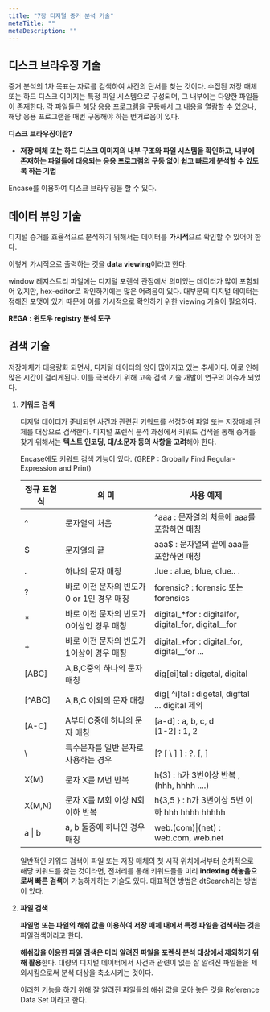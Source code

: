 ```yaml
---
title: "7장 디지털 증거 분석 기술"
metaTitle: ""
metaDescription: ""
---
```


## 디스크 브라우징 기술

증거 분석의 1차 목표는 자료를 검색하여 사건의 단서를 찾는 것이다. 수집된 저장 매체 또는 하드 디스크 이미지는 특정 파일 시스템으로 구성되며, 그 내부에는 다양한 파일들이 존재한다. 각 파일들은 해당 응용 프로그램을 구동해서 그 내용을 열람할 수 있으나, 해당 응용 프로그램을 매번 구동해야 하는 번거로움이 있다. 

**디스크 브라우징이란?** 

- **저장 매체 또는 하드 디스크 이미지의 내부 구조와 파일 시스템을 확인하고, 내부에 존재하는 파일들에 대응되는 응용 프로그램의 구동 없이 쉽고 빠르게 분석할 수 있도록 하는 기법**

Encase를 이용하여 디스크 브라우징을 할 수 있다. 

## 데이터 뷰잉 기술

디지털 증거를 효율적으로 분석하기 위해서는 데이터를 **가시적**으로 확인할 수 있어야 한다. 

이렇게 가시적으로 출력하는 것을 **data viewing**이라고 한다.

window 레지스트리 파일에는 디지털 포렌식 관점에서 의미있는 데이터가 많이 포함되어 있지만, hex-editor로 확인하기에는 많은 어려움이 있다. 대부분의 디지털 데이터는 정해진 포맷이 있기 때문에 이를 가시적으로 확인하기 위한 viewing 기술이 필요하다. 

**REGA : 윈도우 registry 분석 도구** 

## 검색 기술

저장매체가 대용량화 되면서, 디지털 데이터의 양이 많아지고 있는 추세이다. 이로 인해 많은 시간이 걸리게된다. 이를 극복하기 위해 고속 검색 기술 개발이 연구의 이슈가 되었다. 

1. **키워드 검색**

   디지털 데이터가 준비되면 사건과 관련된 키워드를 선정하여 파일 또는 저장매체 전체를 대상으로 검색한다. 디지털 포렌식 분석 과정에서 키워드 검색을 통해 증거를 찾기 위해서는 **텍스트 인코딩, 대/소문자 등의 사항을 고려**해야 한다. 

   Encase에도 키워드 검색 기능이 있다. (GREP : Grobally Find Regular-Expression and Print)

   | 정규 표현식 | 의 미                                      | 사용 예제                                            |
   | ----------- | ------------------------------------------ | ---------------------------------------------------- |
   | ^           | 문자열의 처음                              | ^aaa : 문자열의 처음에 aaa를 포함하면 매칭           |
   | $           | 문자열의 끝                                | aaa$ : 문자열의 끝에 aaa를 포함하면 매칭             |
   | .           | 하나의 문자 매칭                           | .lue : alue, blue, clue.. .                          |
   | ?           | 바로 이전 문자의 빈도가 0 or 1인 경우 매칭 | forensic? : forensic 또는 forensics                  |
   | *           | 바로 이전 문자의 빈도가 0이상인 경우 매칭  | digital_*for : digitalfor, digital_for, digital__for |
   | +           | 바로 이전 문자의 빈도가 1이상이 경우 매칭  | digital_+for : digital_for, digital__for ...         |
   | [ABC]       | A,B,C중의 하나의 문자 매칭                 | dig[ei]tal : digetal, digital                        |
   | [^ABC]      | A,B,C 이외의 문자 매칭                     | dig[ ^i]tal : digetal, digftal ... digital 제외      |
   | [A-C]       | A부터 C중에 하나의 문자 매칭               | [a-d] : a, b, c, d<br />[1-2] : 1, 2                 |
   | \           | 특수문자를 일반 문자로 사용하는 경우       | [? [ \ ] ] : ?, [, ]                                 |
   | X{M}        | 문자 X를 M번 반복                          | h{3} : h가 3번이상 반복 ,(hhh, hhhh ....)            |
   | X{M,N}      | 문자 X를 M회 이상 N회 이하 반복            | h{3,5 } : h가 3번이상 5번 이하 hhh hhhh hhhhh        |
   | a \| b      | a, b 둘중에 하나인 경우 매칭               | web\.(com)\|(net) : web.com, web.net                 |

   일반적인 키워드 검색이 파일 또는 저장 매체의 첫 시작 위치에서부터 순차적으로 해당 키워드를 찾는 것이라면, 전처리를 통해 키워드들을 미리 **indexing 해놓음으로써 빠른 검색**이 가능하게하는 기술도 있다.  대표적인 방법은 dtSearch라는 방법이 있다. 

   

2. **파일 검색**

   **파일명 또는 파일의 해쉬 값을 이용하여 저장 매체 내에서 특정 파일을 검색하는 것**을 파일검색이라고 한다. 

   **해쉬값을 이용한 파일 검색은 미리 알려진 파일을 포렌식 분석 대상에서 제외하기 위해 활용**한다. 대량의 디지털 데이터에서 사건과 관련이 없는 잘 알려진 파일들을 제외시킴으로써 분석 대상을 축소시키는 것이다. 

   이러한 기능을 하기 위해 잘 알려진 파일들의 해쉬 값을 모아 놓은 것을 Reference Data Set 이라고 한다. 

   

